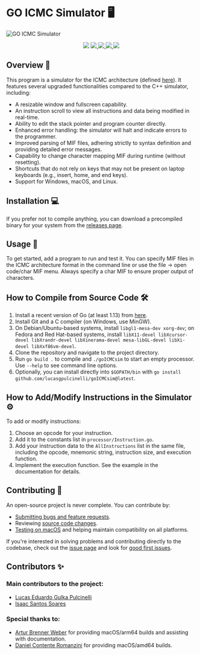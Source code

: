# GO ICMC Simulator 🖥️

![GO ICMC Simulator](https://github.com/lucasgpulcinelli/goICMCsim/assets/11618151/da81d732-5cb4-4f41-9128-37ae864ceac9)

<p align="center">
  <img src="https://img.shields.io/github/go-mod/go-version/lucasgpulcinelli/goICMCsim?logo=go"/>
  <a href="https://github.com/lucasgpulcinelli/goICMCsim/issues?q=is%3Aopen+is%3Aissue+label%3Afeature-request+sort%3Areactions-%2B1-desc">
    <img src="https://img.shields.io/github/issues/lucasgpulcinelli/goICMCsim/feature-request.svg">
  </a>
  <a href="https://github.com/lucasgpulcinelli/goICMCsim/issues?utf8=✓&q=is%3Aissue+is%3Aopen+label%3Abug">
    <img src="https://img.shields.io/github/issues/lucasgpulcinelli/goICMCsim/bug.svg">
  </a>
  <a href="https://github.com/lucasgpulcinelli/goICMCsim/releases">
    <img src="https://img.shields.io/github/v/release/lucasgpulcinelli/goICMCsim"/>
  </a>
  <img src="https://img.shields.io/github/license/lucasgpulcinelli/goICMCsim"/>
</p>

## Overview 📝
This program is a simulator for the ICMC architecture (defined [here](https://github.com/simoesusp/Processador-ICMC/)). It features several upgraded functionalities compared to the C++ simulator, including:

- A resizable window and fullscreen capability.
- An instruction scroll to view all instructions and data being modified in real-time.
- Ability to edit the stack pointer and program counter directly.
- Enhanced error handling: the simulator will halt and indicate errors to the programmer.
- Improved parsing of MIF files, adhering strictly to syntax definition and providing detailed error messages.
- Capability to change character mapping MIF during runtime (without resetting).
- Shortcuts that do not rely on keys that may not be present on laptop keyboards (e.g., insert, home, and end keys).
- Support for Windows, macOS, and Linux.

## Installation 💻
If you prefer not to compile anything, you can download a precompiled binary for your system from the [releases page](https://github.com/lucasgpulcinelli/goICMCsim/releases).

## Usage 🚀
To get started, add a program to run and test it. You can specify MIF files in the ICMC architecture format in the command line or use the file -> open code/char MIF menu. Always specify a char MIF to ensure proper output of characters.

## How to Compile from Source Code 🛠️
1. Install a recent version of Go (at least 1.13) from [here](https://go.dev/doc/install).
2. Install Git and a C compiler (on Windows, use MinGW).
3. On Debian/Ubuntu-based systems, install `libgl1-mesa-dev xorg-dev`; on Fedora and Red Hat-based systems, install `libX11-devel libXcursor-devel libXrandr-devel libXinerama-devel mesa-libGL-devel libXi-devel libXxf86vm-devel`.
4. Clone the repository and navigate to the project directory.
5. Run `go build .` to compile and `./goICMCsim` to start an empty processor. Use `--help` to see command line options.
6. Optionally, you can install directly into `$GOPATH/bin` with `go install github.com/lucasgpulcinelli/goICMCsim@latest`.

## How to Add/Modify Instructions in the Simulator ⚙️
To add or modify instructions:
1. Choose an opcode for your instruction.
2. Add it to the constants list in `processor/Instruction.go`.
3. Add your instruction data to the `AllInstructions` list in the same file, including the opcode, mnemonic string, instruction size, and execution function.
4. Implement the execution function. See the example in the documentation for details.

## Contributing 🤝
An open-source project is never complete. You can contribute by:

- [Submitting bugs and feature requests](https://github.com/lucasgpulcinelli/goICMCsim/issues).
- Reviewing [source code changes](https://github.com/lucasgpulcinelli/goICMCsim/pulls).
- [Testing on macOS](https://github.com/lucasgpulcinelli/goICMCsim/labels/macOS%20test) and helping maintain compatibility on all platforms.

If you're interested in solving problems and contributing directly to the codebase, check out the [issue page](https://github.com/lucasgpulcinelli/goICMCsim/issues) and look for [good first issues](https://github.com/lucasgpulcinelli/goICMCsim/issues?q=is%3Aissue+is%3Aopen+label%3A%22good+first+issue%22).

## Contributors ✨

### Main contributors to the project:

- [Lucas Eduardo Gulka Pulcinelli](https://github.com/lucasgpulcinelli)
- [Isaac Santos Soares](https://github.com/iss2718)

### Special thanks to:

- [Artur Brenner Weber](https://github.com/ArturWeber) for providing macOS/arm64 builds and assisting with documentation.
- [Daniel Contente Romanzini](https://github.com/Dauboau) for providing macOS/amd64 builds.
